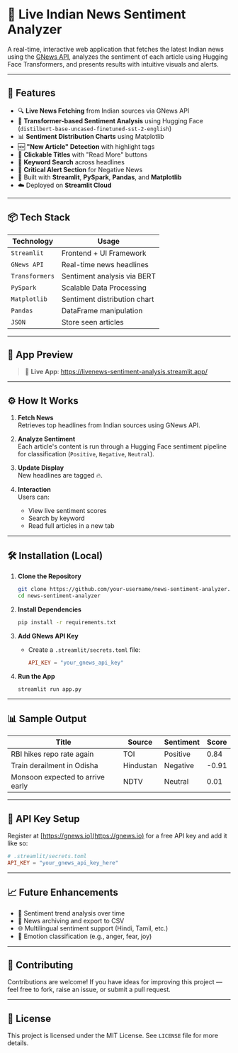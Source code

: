 # 📰 Live Indian News Sentiment Analyzer

A real-time, interactive web application that fetches the latest Indian news using the [GNews API](https://gnews.io), analyzes the sentiment of each article using Hugging Face Transformers, and presents results with intuitive visuals and alerts.

---

## 🚀 Features

- 🔍 **Live News Fetching** from Indian sources via GNews API
- 🤖 **Transformer-based Sentiment Analysis** using Hugging Face (`distilbert-base-uncased-finetuned-sst-2-english`)
- 📊 **Sentiment Distribution Charts** using Matplotlib
- 🆕 **"New Article" Detection** with highlight tags
- 🔗 **Clickable Titles** with "Read More" buttons
- 🎯 **Keyword Search** across headlines
- 🚨 **Critical Alert Section** for Negative News
- 🧠 Built with **Streamlit**, **PySpark**, **Pandas**, and **Matplotlib**
- ☁️ Deployed on **Streamlit Cloud**

---

## 📦 Tech Stack

| Technology        | Usage                           |
|-------------------|----------------------------------|
| `Streamlit`       | Frontend + UI Framework          |
| `GNews API`       | Real-time news headlines         |
| `Transformers`    | Sentiment analysis via BERT      |
| `PySpark`         | Scalable Data Processing         |
| `Matplotlib`      | Sentiment distribution chart     |
| `Pandas`          | DataFrame manipulation           |
| `JSON`            | Store seen articles              |

---

## 📸 App Preview

> 🔗 **Live App**: https://livenews-sentiment-analysis.streamlit.app/

---

## ⚙️ How It Works

1. **Fetch News**  
   Retrieves top headlines from Indian sources using GNews API.

2. **Analyze Sentiment**  
   Each article's content is run through a Hugging Face sentiment pipeline for classification (`Positive`, `Negative`, `Neutral`).

3. **Update Display**  
   New headlines are tagged 🔥.

4. **Interaction**  
   Users can:
   - View live sentiment scores
   - Search by keyword
   - Read full articles in a new tab

---

## 🛠 Installation (Local)

1. **Clone the Repository**
   ```bash
   git clone https://github.com/your-username/news-sentiment-analyzer.git
   cd news-sentiment-analyzer
   ```

2. **Install Dependencies**

   ```bash
   pip install -r requirements.txt
   ```

3. **Add GNews API Key**

   * Create a `.streamlit/secrets.toml` file:

     ```toml
     API_KEY = "your_gnews_api_key"
     ```

4. **Run the App**

   ```bash
   streamlit run app.py
   ```

---

## 📊 Sample Output

| Title                            | Source    | Sentiment | Score |
| -------------------------------- | --------- | --------- | ----- |
| RBI hikes repo rate again        | TOI       | Positive  | 0.84  |
| Train derailment in Odisha       | Hindustan | Negative  | -0.91 |
| Monsoon expected to arrive early | NDTV      | Neutral   | 0.01  |

---

## 🔐 API Key Setup

Register at [https://gnews.io](https://gnews.io) for a free API key and add it like so:

```toml
# .streamlit/secrets.toml
API_KEY = "your_gnews_api_key_here"
```

---

## 📈 Future Enhancements

* 📅 Sentiment trend analysis over time
* 📂 News archiving and export to CSV
* 🌐 Multilingual sentiment support (Hindi, Tamil, etc.)
* 🧠 Emotion classification (e.g., anger, fear, joy)

---

## 🤝 Contributing

Contributions are welcome! If you have ideas for improving this project — feel free to fork, raise an issue, or submit a pull request.

---

## 📄 License

This project is licensed under the MIT License. See `LICENSE` file for more details.

